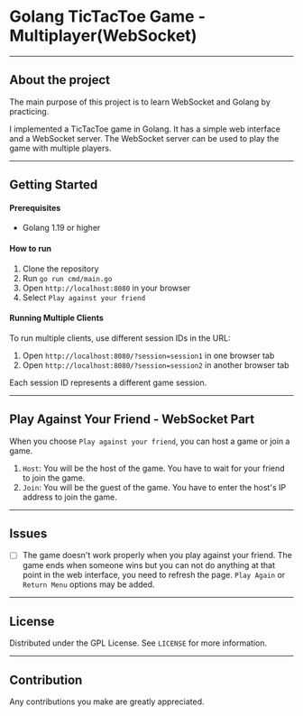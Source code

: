 # Golang TicTacToe Game - Multiplayer(WebSocket)

---

## About the project

The main purpose of this project is to learn WebSocket and Golang by practicing.

I implemented a TicTacToe game in Golang. It has a simple web interface and a WebSocket server. The WebSocket server can be used to play the game with multiple players.

---

## Getting Started

#### Prerequisites

- Golang 1.19 or higher

#### How to run

1. Clone the repository
2. Run `go run cmd/main.go`
3. Open `http://localhost:8080` in your browser
4. Select `Play against your friend`

#### Running Multiple Clients

To run multiple clients, use different session IDs in the URL:

1. Open `http://localhost:8080/?session=session1` in one browser tab
2. Open `http://localhost:8080/?session=session2` in another browser tab

Each session ID represents a different game session.

---

## Play Against Your Friend - WebSocket Part

When you choose `Play against your friend`, you can host a game or join a game.

1. `Host`: You will be the host of the game. You have to wait for your friend to join the game.
2. `Join`: You will be the guest of the game. You have to enter the host's IP address to join the game.

---

## Issues

- [ ] The game doesn't work properly when you play against your friend. The game ends when someone wins but you can not do anything at that point in the web interface, you need to refresh the page. `Play Again` or `Return Menu` options may be added.

---

## License

Distributed under the GPL License. See `LICENSE` for more information.

---

## Contribution

Any contributions you make are greatly appreciated.
